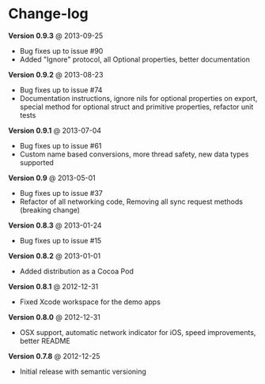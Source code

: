 Change-log
==========
**Version 0.9.3** @ 2013-09-25

- Bug fixes up to issue #90
- Added "Ignore" protocol, all Optional properties, better documentation

**Version 0.9.2** @ 2013-08-23

- Bug fixes up to issue #74
- Documentation instructions, ignore nils for optional properties on export, special method for optional struct and primitive properties, refactor unit tests

**Version 0.9.1** @ 2013-07-04

- Bug fixes up to issue #61
- Custom name based conversions, more thread safety, new data types supported

**Version 0.9** @ 2013-05-01

- Bug fixes up to issue #37
- Refactor of all networking code, Removing all sync request methods (breaking change)

**Version 0.8.3** @ 2013-01-24

- Bug fixes up to issue #15

**Version 0.8.2** @ 2013-01-01

- Added distribution as a Cocoa Pod

**Version 0.8.1** @ 2012-12-31

- Fixed Xcode workspace for the demo apps

**Version 0.8.0** @ 2012-12-31

- OSX support, automatic network indicator for iOS, speed improvements, better README

**Version 0.7.8** @ 2012-12-25

- Initial release with semantic versioning

